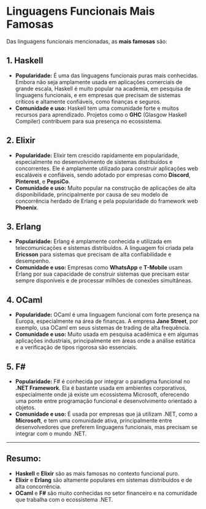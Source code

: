 # Linguagens Funcionais Mais Famosas

Das linguagens funcionais mencionadas, as **mais famosas** são:

## 1. Haskell
- **Popularidade:** É uma das linguagens funcionais puras mais conhecidas. Embora não seja amplamente usada em aplicações comerciais de grande escala, Haskell é muito popular na academia, em pesquisa de linguagens funcionais, e em empresas que precisam de sistemas críticos e altamente confiáveis, como finanças e seguros.
- **Comunidade e uso:** Haskell tem uma comunidade forte e muitos recursos para aprendizado. Projetos como o **GHC** (Glasgow Haskell Compiler) contribuem para sua presença no ecossistema.

## 2. Elixir
- **Popularidade:** Elixir tem crescido rapidamente em popularidade, especialmente no desenvolvimento de sistemas distribuídos e concorrentes. Ele é amplamente utilizado para construir aplicações web escaláveis e confiáveis, sendo adotado por empresas como **Discord**, **Pinterest**, e **PepsiCo**.
- **Comunidade e uso:** Muito popular na construção de aplicações de alta disponibilidade, principalmente por causa de seu modelo de concorrência herdado de Erlang e pela popularidade do framework web **Phoenix**.

## 3. Erlang
- **Popularidade:** Erlang é amplamente conhecida e utilizada em telecomunicações e sistemas distribuídos. A linguagem foi criada pela **Ericsson** para sistemas que precisam de alta confiabilidade e desempenho.
- **Comunidade e uso:** Empresas como **WhatsApp** e **T-Mobile** usam Erlang por sua capacidade de construir sistemas que precisam estar sempre disponíveis e de processar milhões de conexões simultâneas.

## 4. OCaml
- **Popularidade:** OCaml é uma linguagem funcional com forte presença na Europa, especialmente na área de finanças. A empresa **Jane Street**, por exemplo, usa OCaml em seus sistemas de trading de alta frequência.
- **Comunidade e uso:** Muito usada em pesquisa acadêmica e em algumas aplicações industriais, principalmente em áreas onde a análise estática e a verificação de tipos rigorosa são essenciais.

## 5. F#
- **Popularidade:** F# é conhecida por integrar o paradigma funcional no **.NET Framework**. Ela é bastante usada em ambientes corporativos, especialmente onde já existe um ecossistema Microsoft, oferecendo uma ponte entre programação funcional e desenvolvimento orientado a objetos.
- **Comunidade e uso:** É usada por empresas que já utilizam .NET, como a **Microsoft**, e tem uma comunidade ativa, principalmente entre desenvolvedores que preferem linguagens funcionais, mas precisam se integrar com o mundo .NET.

---

## Resumo:
- **Haskell** e **Elixir** são as mais famosas no contexto funcional puro.
- **Elixir** e **Erlang** são altamente populares em sistemas distribuídos e de alta concorrência.
- **OCaml** e **F#** são muito conhecidas no setor financeiro e na comunidade que trabalha com o ecossistema .NET.
